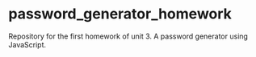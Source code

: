 # password_generator_homework
Repository for the first homework of unit 3. A password generator using JavaScript. 

